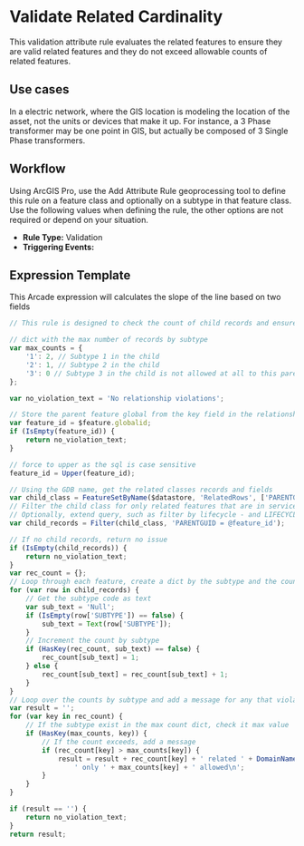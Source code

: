 # Validate Related Cardinality

This validation attribute rule evaluates the related features to ensure they are valid related features and they do not exceed allowable counts of related features.

## Use cases

In a electric network, where the GIS location is modeling the location of the asset, not the units or devices that make it up.  For instance, a 3 Phase transformer may be one point in GIS, but actually be composed of 3 Single Phase transformers. 

## Workflow

Using ArcGIS Pro, use the Add Attribute Rule geoprocessing tool to define this rule on a feature class and optionally on a subtype in that feature class.  Use the following values when defining the rule, the other options are not required or depend on your situation.
  
  - **Rule Type:** Validation
  - **Triggering Events:** 

## Expression Template

This Arcade expression will calculates the slope of the line based on two fields
```js
// This rule is designed to check the count of child records and ensure they do not exceed the required amount

// dict with the max number of records by subtype
var max_counts = {
    '1': 2, // Subtype 1 in the child
    '2': 1, // Subtype 2 in the child
    '3': 0 // Subtype 3 in the child is not allowed at all to this parent
};

var no_violation_text = 'No relationship violations';

// Store the parent feature global from the key field in the relationship
var feature_id = $feature.globalid;
if (IsEmpty(feature_id)) {
    return no_violation_text;
}

// force to upper as the sql is case sensitive
feature_id = Upper(feature_id);

// Using the GDB name, get the related classes records and fields
var child_class = FeatureSetByName($datastore, 'RelatedRows', ['PARENTGUID', 'SUBTYPE', 'LIFECYCLE'], false);
// Filter the child class for only related features that are in service
// Optionally, extend query, such as filter by lifecycle - and LIFECYCLE <> 1
var child_records = Filter(child_class, 'PARENTGUID = @feature_id');

// If no child records, return no issue
if (IsEmpty(child_records)) {
    return no_violation_text;
}
var rec_count = {};
// Loop through each feature, create a dict by the subtype and the count of child records
for (var row in child_records) {
    // Get the subtype code as text
    var sub_text = 'Null';
    if (IsEmpty(row['SUBTYPE']) == false) {
        sub_text = Text(row['SUBTYPE']);
    }
    // Increment the count by subtype
    if (HasKey(rec_count, sub_text) == false) {
        rec_count[sub_text] = 1;
    } else {
        rec_count[sub_text] = rec_count[sub_text] + 1;
    }
}
// Loop over the counts by subtype and add a message for any that violate the counts
var result = '';
for (var key in rec_count) {
    // If the subtype exist in the max count dict, check it max value
    if (HasKey(max_counts, key)) {
        // If the count exceeds, add a message
        if (rec_count[key] > max_counts[key]) {
            result = result + rec_count[key] + ' related ' + DomainName(child_class, 'SUBTYPE', key) +
                ' only ' + max_counts[key] + ' allowed\n';
        }
    }
}

if (result == '') {
    return no_violation_text;
}
return result;

```

